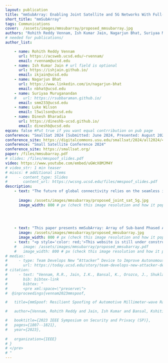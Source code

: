 ```yaml
---
layout: publication
title: "mmSubArray: Enabling Joint Satellite and 5G Networks With Full-Spectrum Utilization in Millimeter-Wave Bands"
short_title: "mmSubArray"
tags: Communications
cover:  /assets/images/mmsubarray/proposed_mmsubarray.jpg
authors: "Rohith Reddy Vennam, Ish Kumar Jain, Nagarjun Bhat, Suriyaa Muruganandan and Dinesh Bharadia"
# needed for publications/
author_list:

    - name: Rohith Reddy Vennam
      url: https://acsweb.ucsd.edu/~rvennam/
      email: rvennam@ucsd.edu
    - name: Ish Kumar Jain # url field is optional
      url: https://ishjain.github.io/
      email: ikjain@ucsd.edu
    - name: Nagarjun Bhat
      url: https://www.linkedin.com/in/nagarjun-bhat
      email: nbhat@ucsd.edu
    - name: Suriyaa Muruganandan
    #   url: https://rsubbaraman.github.io/
      email: smm233@ucsd.edu
    - name: Luke Wilson
      email: l5wilson@ucsd.edu
    - name: Dinesh Bharadia
      url: https://dineshb-ucsd.github.io/
      email: dineshb@ucsd.edu
eqcon: false #Put true if you want equal contrribution on pub page
conference: "SmallSat 2024 [Submitted: June 2024, Presented: August 2024]"
conference_site: https://digitalcommons.usu.edu/smallsat/2024/all2024/41/
conference: "Small Satellite Conference 2024"
conference_site: https://smallsat.org/
paper: /files/mmsubarray.pdf
# slides: /files/mmspoof_slides.pdf
video: https://www.youtube.com/embed/uGWcX8MJM4Y
# video_str: 1 min teaser
# miscs: # additional items
#     - content_type: Slides
#       content_url: https://wcsng.ucsd.edu/files/mmspoof_slides.pdf
description:  
    - text: "The future of global connectivity relies on the seamless integration of satellite and terrestrial networks. With advancements enabling terrestrial devices to directly connect to satellites and the potential of high-speed 5G millimeter-wave links for backhauling ground station data, connecting these networks is more critical than ever. Satellites and ground stations can now act as relays between terrestrial base stations and devices, removing coverage barriers and providing global connectivity. However, the significant spectrum overlap between 27.5 to 30.0 GHz leads to co-channel interference for 5G links, severely degrading efficiency or causing complete link failure. Current approaches, such as distance, frequency, and direction separation, often result in spectrum inefficiency and coverage gaps."
    
      image: /assets/images/mmsubarray/proposed_joint_sat_5g.jpg
      image_width: 800 # px (check this image resolution and how it populate on webpage)
      
      
    

    - text: "This paper presents mmSubArray: Array of Sub-band Phased Arrays, a novel solution utilizing commercial off-the-shelf phased arrays to achieve full-spectrum utilization and enable joint satellite and terrestrial networks. Through extensive simulations and real-world measurements, we demonstrate the interference challenges and evaluate the efficacy of our approach. Additionally, we have open-sourced our Python simulator and hardware implementation source codes, providing valuable tools for industrial deployment and future research."
      image: /assets/images/mmsubarray/proposed_mmsubarray.jpg
      image_width: 800 # px (check this image resolution and how it populate on webpage)
    - text: "<p style='color: red;'>This website is still under construction. Full details will be available after August 3rd, 2024.</p>"
    #   image: /assets/images/mmsubarray/proposed_mmsubarray.pdf
    #   image_width: 800 # px (check this image resolution and how it populate on webpage)
# medias:
#     - type: Team Develops New “Attacker” Device to Improve Autonomous Car Safety
#       url: https://today.ucsd.edu/story/team-develops-new-attacker-device-to-improve-autonomous-car-safety
# citation:
#     - text: "Vennam, R.R., Jain, I.K., Bansal, K., Orozco, J., Shukla, P., Ranganathan, A. and Bharadia, D., 2023, May. mmSpoof: Resilient Spoofing of Automotive Millimeter-wave Radars using Reflect Array. In 2023 IEEE Symposium on Security and Privacy (SP) (pp. 1807-1821). IEEE."
#       bib: bibtex-link
#       bibtex: "
#       <pre xml:space=\"preserve\">
#  @inproceedings{vennam2023mmspoof,

#   title={mmSpoof: Resilient Spoofing of Automotive Millimeter-wave Radars using Reflect Array},

#   author={Vennam, Rohith Reddy and Jain, Ish Kumar and Bansal, Kshitiz and Orozco, Joshua and Shukla, Puja and Ranganathan, Aanjhan and Bharadia, Dinesh},

#   booktitle={2023 IEEE Symposium on Security and Privacy (SP)},
#   pages={1807--1821},
#   year={2023},
  
#   organization={IEEE}
# }
# </pre>
# "
---
```

